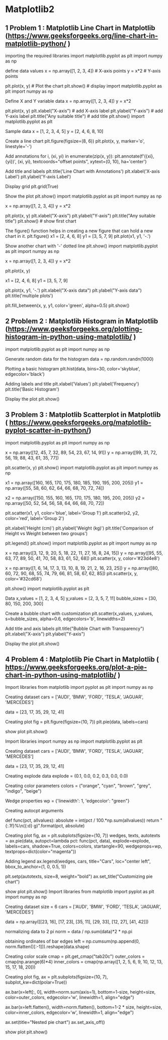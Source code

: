 # Matplotlib2

## 1 Problem 1 : Matplotlib	Line Chart in Matplotlib	(https://www.geeksforgeeks.org/line-chart-in-matplotlib-python/	)
importing the required libraries
import matplotlib.pyplot as plt
import numpy as np

define data values
x = np.array([1, 2, 3, 4])  # X-axis points
y = x*2  # Y-axis points

plt.plot(x, y)  # Plot the chart
plt.show()  # display
import matplotlib.pyplot as plt
import numpy as np


Define X and Y variable data
x = np.array([1, 2, 3, 4])
y = x*2

plt.plot(x, y)
plt.xlabel("X-axis")  # add X-axis label
plt.ylabel("Y-axis")  # add Y-axis label
plt.title("Any suitable title")  # add title
plt.show()
import matplotlib.pyplot as plt

Sample data
x = [1, 2, 3, 4, 5]
y = [2, 4, 6, 8, 10]

Create a line chart
plt.figure(figsize=(8, 6))
plt.plot(x, y, marker='o', linestyle='-')

Add annotations
for i, (xi, yi) in enumerate(zip(x, y)):
    plt.annotate(f'({xi}, {yi})', (xi, yi), textcoords="offset points", xytext=(0, 10), ha='center')

Add title and labels
plt.title('Line Chart with Annotations')
plt.xlabel('X-axis Label')
plt.ylabel('Y-axis Label')

Display grid
plt.grid(True)

Show the plot
plt.show()
import matplotlib.pyplot as plt
import numpy as np


x = np.array([1, 2, 3, 4])
y = x*2

plt.plot(x, y)
plt.xlabel("X-axis")
plt.ylabel("Y-axis")
plt.title("Any suitable title")
plt.show()  # show first chart

The figure() function helps in creating a
new figure that can hold a new chart in it.
plt.figure()
x1 = [2, 4, 6, 8]
y1 = [3, 5, 7, 9]
plt.plot(x1, y1, '-.')

Show another chart with '-' dotted line
plt.show()
import matplotlib.pyplot as plt
import numpy as np

x = np.array([1, 2, 3, 4])
y = x*2

plt.plot(x, y)

x1 = [2, 4, 6, 8]
y1 = [3, 5, 7, 9]

plt.plot(x, y1, '-.')
plt.xlabel("X-axis data")
plt.ylabel("Y-axis data")
plt.title('multiple plots')

plt.fill_between(x, y, y1, color='green', alpha=0.5)
plt.show()



## 2 Problem 2 : Matplotlib	Histogram in Matplotlib	(https://www.geeksforgeeks.org/plotting-histogram-in-python-using-matplotlib/	)
import matplotlib.pyplot as plt
import numpy as np

Generate random data for the histogram
data = np.random.randn(1000)

Plotting a basic histogram
plt.hist(data, bins=30, color='skyblue', edgecolor='black')

Adding labels and title
plt.xlabel('Values')
plt.ylabel('Frequency')
plt.title('Basic Histogram')

Display the plot
plt.show()



## 3 Problem 3 : Matplotlib	Scatterplot in Matplotlib	(	https://www.geeksforgeeks.org/matplotlib-pyplot-scatter-in-python/)
import matplotlib.pyplot as plt
import numpy as np

x = np.array([12, 45, 7, 32, 89, 54, 23, 67, 14, 91])
y = np.array([99, 31, 72, 56, 19, 88, 43, 61, 35, 77])

plt.scatter(x, y)
plt.show()
import matplotlib.pyplot as plt
import numpy as np

x1 = np.array([160, 165, 170, 175, 180, 185, 190, 195, 200, 205])
y1 = np.array([55, 58, 60, 62, 64, 66, 68, 70, 72, 74])

x2 = np.array([150, 155, 160, 165, 170, 175, 180, 195, 200, 205])
y2 = np.array([50, 52, 54, 56, 58, 64, 66, 68, 70, 72])

plt.scatter(x1, y1, color='blue', label='Group 1')
plt.scatter(x2, y2, color='red', label='Group 2')

plt.xlabel('Height (cm)')
plt.ylabel('Weight (kg)')
plt.title('Comparison of Height vs Weight between two groups')

plt.legend()
plt.show()
import matplotlib.pyplot as plt
import numpy as np

x = np.array([3, 12, 9, 20, 5, 18, 22, 11, 27, 16, 8, 24, 15])
y = np.array([95, 55, 63, 77, 89, 50, 41, 70, 58, 83, 61, 52, 68])
plt.scatter(x, y, color='#23d4e8') 

x = np.array([1, 6, 14, 17, 3, 13, 10, 8, 19, 21, 2, 16, 23, 25])
y = np.array([80, 60, 72, 90, 68, 55, 74, 79, 66, 81, 58, 67, 62, 85])
plt.scatter(x, y, color='#32cd68')

plt.show()
import matplotlib.pyplot as plt

Data
x_values = [1, 2, 3, 4, 5]
y_values = [2, 3, 5, 7, 11]
bubble_sizes = [30, 80, 150, 200, 300]

Create a bubble chart with customization
plt.scatter(x_values, y_values, s=bubble_sizes, alpha=0.6, edgecolors='b', linewidths=2)

Add title and axis labels
plt.title("Bubble Chart with Transparency")
plt.xlabel("X-axis")
plt.ylabel("Y-axis")

Display the plot
plt.show()

## 4 Problem 4 : Matplotlib	Pie Chart in Matplotlib	(	https://www.geeksforgeeks.org/plot-a-pie-chart-in-python-using-matplotlib/		)
Import libraries
from matplotlib import pyplot as plt
import numpy as np


Creating dataset
cars = ['AUDI', 'BMW', 'FORD',
        'TESLA', 'JAGUAR', 'MERCEDES']

data = [23, 17, 35, 29, 12, 41]

Creating plot
fig = plt.figure(figsize=(10, 7))
plt.pie(data, labels=cars)

show plot
plt.show()

Import libraries
import numpy as np
import matplotlib.pyplot as plt


Creating dataset
cars = ['AUDI', 'BMW', 'FORD',
        'TESLA', 'JAGUAR', 'MERCEDES']

data = [23, 17, 35, 29, 12, 41]


Creating explode data
explode = (0.1, 0.0, 0.2, 0.3, 0.0, 0.0)

Creating color parameters
colors = ("orange", "cyan", "brown",
          "grey", "indigo", "beige")

Wedge properties
wp = {'linewidth': 1, 'edgecolor': "green"}

Creating autocpt arguments


def func(pct, allvalues):
    absolute = int(pct / 100.*np.sum(allvalues))
    return "{:.1f}%\n({:d} g)".format(pct, absolute)


Creating plot
fig, ax = plt.subplots(figsize=(10, 7))
wedges, texts, autotexts = ax.pie(data,
                                  autopct=lambda pct: func(pct, data),
                                  explode=explode,
                                  labels=cars,
                                  shadow=True,
                                  colors=colors,
                                  startangle=90,
                                  wedgeprops=wp,
                                  textprops=dict(color="magenta"))

Adding legend
ax.legend(wedges, cars,
          title="Cars",
          loc="center left",
          bbox_to_anchor=(1, 0, 0.5, 1))

plt.setp(autotexts, size=8, weight="bold")
ax.set_title("Customizing pie chart")

show plot
plt.show()
Import libraries
from matplotlib import pyplot as plt
import numpy as np


Creating dataset
size = 6
cars = ['AUDI', 'BMW', 'FORD',
        'TESLA', 'JAGUAR', 'MERCEDES']

data = np.array([[23, 16], [17, 23],
                 [35, 11], [29, 33],
                 [12, 27], [41, 42]])

normalizing data to 2 pi
norm = data / np.sum(data)*2 * np.pi

obtaining ordinates of bar edges
left = np.cumsum(np.append(0,
                           norm.flatten()[:-1])).reshape(data.shape)

Creating color scale
cmap = plt.get_cmap("tab20c")
outer_colors = cmap(np.arange(6)*4)
inner_colors = cmap(np.array([1, 2, 5, 6, 9,
                              10, 12, 13, 15,
                              17, 18, 20]))

Creating plot
fig, ax = plt.subplots(figsize=(10, 7),
                       subplot_kw=dict(polar=True))

ax.bar(x=left[:, 0],
       width=norm.sum(axis=1),
       bottom=1-size,
       height=size,
       color=outer_colors,
       edgecolor='w',
       linewidth=1,
       align="edge")

ax.bar(x=left.flatten(),
       width=norm.flatten(),
       bottom=1-2 * size,
       height=size,
       color=inner_colors,
       edgecolor='w',
       linewidth=1,
       align="edge")

ax.set(title="Nested pie chart")
ax.set_axis_off()

show plot
plt.show()

